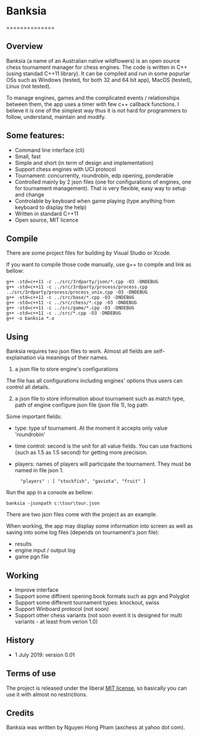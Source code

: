 # Banksia
==============


Overview
-----------

Banksia (a name of an Australian native wildflowers) is an open source chess tournament manager for chess engines. The code is written in C++ (using standad C++11 library). It can be compiled and run in some popurlar OSs such as Windows (tested, for both 32 and 64 bit app), MacOS (tested), Linux (not tested).

To manage engines, games and the complicated events / relationships between them, the app uses a timer with few c++ callback functions. I believe it is one of the simplest way thus it is not hard for programmers to follow, understand, maintain and modify.

Some features:
-----------
- Command line interface (cli)
- Small, fast
- Simple and short (in term of design and implementation)
- Support chess engines with UCI protocol
- Tournament: concurrently, roundrobin, edp opening, ponderable
- Controlled mainly by 2 json files (one for configurations of engines, one for tournament management). That is very flexible, easy way to setup and change
- Controlable by keyboard when game playing (type anything from keyboard to display the help)
- Written in standard C++11
- Open source, MIT licence


Compile
----------
There are some project files for building by Visual Studio or Xcode.

If you want to compile those code manually, use g++ to compile and link as bellow:

    g++ -std=c++11 -c ../src/3rdparty/json/*.cpp -O3 -DNDEBUG
    g++ -std=c++11 -c ../src/3rdparty/process/process.cpp ../src/3rdparty/process/process_unix.cpp -O3 -DNDEBUG
    g++ -std=c++11 -c ../src/base/*.cpp -O3 -DNDEBUG
    g++ -std=c++11 -c ../src/chess/*.cpp -O3 -DNDEBUG
    g++ -std=c++11 -c ../src/game/*.cpp -O3 -DNDEBUG
    g++ -std=c++11 -c ../src/*.cpp -O3 -DNDEBUG
    g++ -o banksia *.o


Using
-------
Banksia requires two json files to work. Almost all fields are self-explaination via meanings of their names.

1) a json file to store engine's configurations

The file has all configurations including engines' options thus users can control all details.

2) a json file to store information about tournament such as match type, path of engine configure json file (json file 1), log path

Some important fields:
- type: type of tournament. At the moment it accepts only value 'roundrobin'
- time control: second is the unit for all value fields. You can use fractions (such as 1.5 as 1.5 second) for getting more precision.
- players: names of players will participate the tournament. They must be named in file json 1.

        "players" : [ "stockfish", "gaviota", "fruit" ]


Run the app in a console as bellow:
    
    banksia -jsonpath c:\tour\tour.json

There are two json files come with the project as an example.

When working, the app may display some information into screen as well as saving into some log files (depends on tournament's json file):
- results
- engine input / output log
- game pgn file


Working
---------
- Improve interface
- Support some diffirent opening book formats such as pgn and Polyglot
- Support some different tournament types: knockout, swiss
- Support Winboard protocol (not soon)
- Support other chess variants (not soon event it is designed for multi variants - at least from verion 1.0)


History
--------

- 1 July 2019: version 0.01


Terms of use
---------------

The project is released under the liberal [MIT license](http://en.wikipedia.org/wiki/MIT_License), so basically you can use it with almost no restrictions.


Credits
--------

Banksia was written by Nguyen Hong Pham (axchess at yahoo dot com).


